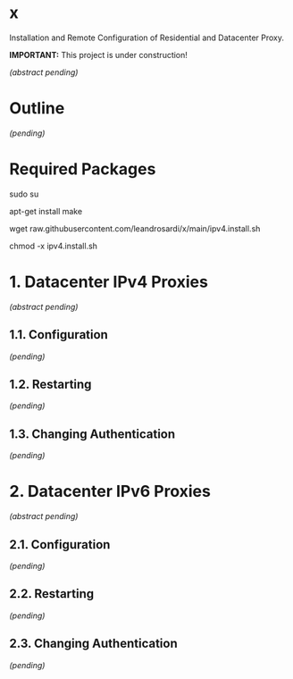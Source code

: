 # x

Installation and Remote Configuration of Residential and Datacenter Proxy.

**IMPORTANT:** This project is under construction!

*(abstract pending)*

# Outline

*(pending)*

# Required Packages

sudo su

apt-get install make

wget raw.githubusercontent.com/leandrosardi/x/main/ipv4.install.sh

chmod -x ipv4.install.sh

# 1. Datacenter IPv4 Proxies

*(abstract pending)*

## 1.1. Configuration

*(pending)*

## 1.2. Restarting

*(pending)*

## 1.3. Changing Authentication

*(pending)*

# 2. Datacenter IPv6 Proxies

*(abstract pending)*

## 2.1. Configuration

*(pending)*

## 2.2. Restarting

*(pending)*

## 2.3. Changing Authentication

*(pending)*
